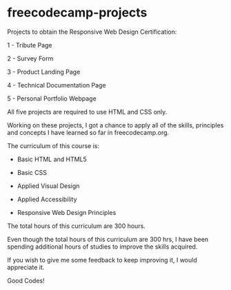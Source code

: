 # freecodecamp-projects
Projects to obtain the Responsive Web Design Certification:

1 - Tribute Page

2 - Survey Form

3 - Product Landing Page

4 - Technical Documentation Page

5 - Personal Portfolio Webpage

All five projects are required to use HTML and CSS only.

Working on these projects, I got a chance to apply all of the skills, principles and concepts I have learned so far in freecodecamp.org. 

The curriculum of this course is: 

- Basic HTML and HTML5 

- Basic CSS 

- Applied Visual Design 

- Applied Accessibility

- Responsive Web Design Principles

The total hours of this curriculum are 300 hours.

Even though the total hours of this curriculum are 300 hrs, I have been spending additional hours of studies to improve the skills acquired. 

If you wish to give me some feedback to keep improving it, I would appreciate it.

Good Codes!
